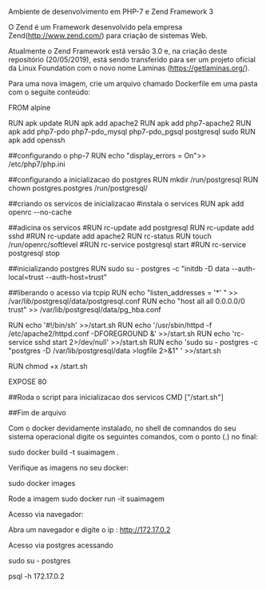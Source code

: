 Ambiente de desenvolvimento em PHP-7 e Zend Framework 3

O Zend é um Framework desenvolvido pela empresa Zend(http://www.zend.com/) para criação de sistemas Web.

Atualmente o Zend Framework está versão 3.0 e, na criação deste repositório (20/05/2019), está sendo transferido para ser um projeto oficial da Linux Foundation com o novo nome Laminas (https://getlaminas.org/).

Para uma nova imagem, crie um arquivo chamado Dockerfile em uma pasta com o seguite conteúdo:

FROM alpine

RUN apk update 
RUN apk add apache2
RUN apk add php7-apache2
RUN apk add php7-pdo php7-pdo_mysql php7-pdo_pgsql postgresql sudo
RUN apk add openssh

##configurando o php-7
RUN echo "display_errors = On">> /etc/php7/php.ini


##configurando a inicializacao do postgres
RUN mkdir /run/postgresql
RUN chown postgres.postgres /run/postgresql/

##criando os servicos de inicializacao
#instala o services
RUN apk add openrc --no-cache

##adicina os servicos
#RUN rc-update add postgresql 
RUN rc-update add sshd 
#RUN rc-update add apache2
RUN rc-status
RUN touch /run/openrc/softlevel
#RUN rc-service postgresql start
#RUN rc-service postgresql stop

##inicializando postgres
RUN sudo su - postgres -c "initdb -D data --auth-local=trust --auth-host=trust"

##liberando o acesso via tcpip
RUN echo "listen_addresses = '*' " >> /var/lib/postgresql/data/postgresql.conf
RUN echo "host    all     all             0.0.0.0/0                 trust" >> /var/lib/postgresql/data/pg_hba.conf

RUN echo '#!/bin/sh' >>/start.sh
RUN echo '/usr/sbin/httpd -f /etc/apache2/httpd.conf -DFOREGROUND &' >>/start.sh
RUN echo 'rc-service sshd start 2>/dev/null' >>/start.sh
RUN echo 'sudo su - postgres -c "postgres -D /var/lib/postgresql/data >logfile 2>&1" ' >>/start.sh


RUN chmod +x /start.sh

EXPOSE 80

##Roda o script para inicializacao dos servicos
CMD ["/start.sh"]

##Fim de arquivo



Com o docker devidamente instalado, no shell de comnandos do seu sistema operacional digite os seguintes comandos, com o ponto (.) no final:

sudo docker build -t suaimagem .


Verifique as imagens no seu docker:

sudo docker images

Rode a imagem
sudo docker run -it suaimagem 

Acesso via navegador:

Abra um navegador e digite o ip : http://172.17.0.2

Acesso via postgres acessando 

sudo su - postgres

psql -h 172.17.0.2


